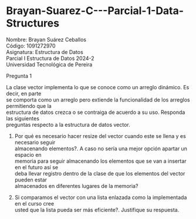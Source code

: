 # Brayan-Suarez-C---Parcial-1-Data-Structures

Nombre: Brayan Suárez Ceballos  
Código: 1091272970  
Asignatura: Estructura de Datos  
Parcial I Estructura de Datos 2024-2  
Universidad Tecnológica de Pereira  


Pregunta 1 
  
La clase vector implementa lo que se conoce como un arreglo dinámico. Es decir, en parte  
se comporta como un arreglo pero extiende la funcionalidad de los arreglos permitiendo que la  
estructura de datos crezca o se contraiga de acuerdo a su uso. Responda las siguientes  
preguntas respecto a la estructura de datos vector.  
  
1. Por qué es necesario hacer resize del vector cuando este se llena y es necesario seguir  
almacenando elementos?. A caso no sería una mejor opción apartar un espacio en  
memoria para seguir almacenando los elementos que se van a insertar en el futuro así se  
deba llevar registro dentro de la clase de que los elementos del vector pueden estar  
almacenados en diferentes lugares de la memoria?
  
2. Si comparamos el vector con una lista enlazada como la implementada en el curso cree  
usted que la lista pueda ser más eficiente?. Justifique su respuesta.  
